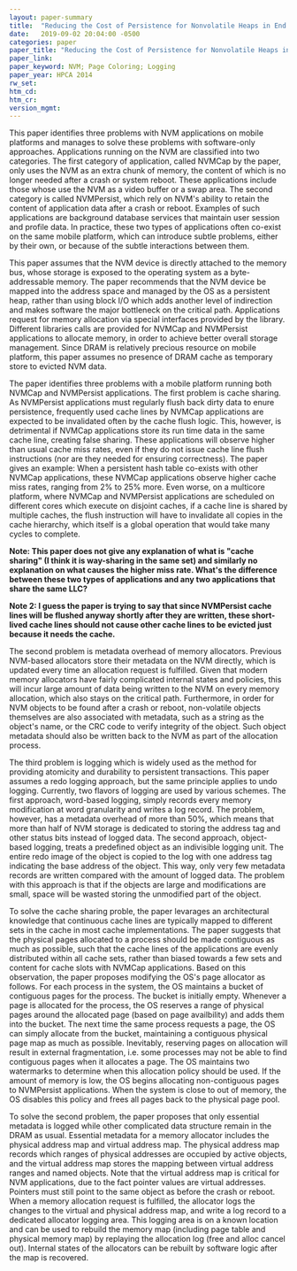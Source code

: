 ```yaml
---
layout: paper-summary
title:  "Reducing the Cost of Persistence for Nonvolatile Heaps in End User Devices"
date:   2019-09-02 20:04:00 -0500
categories: paper
paper_title: "Reducing the Cost of Persistence for Nonvolatile Heaps in End User Devices"
paper_link: 
paper_keyword: NVM; Page Coloring; Logging
paper_year: HPCA 2014
rw_set: 
htm_cd: 
htm_cr: 
version_mgmt: 
---
```


This paper identifies three problems with NVM applications on mobile platforms and manages to solve these problems
with software-only approaches. Applications running on the NVM are classified into two categories. The first category
of application, called NVMCap by the paper, only uses the NVM as an extra chunk of memory, the content of which is 
no longer needed after a crash or system reboot. These applications include those whose use the NVM as a video buffer
or a swap area. The second category is called NVMPersist, which rely on NVM's ability to retain the content of 
application data after a crash or reboot. Examples of such applications are background database services that maintain
user session and profile data. In practice, these two types of applications often co-exist on the same 
mobile platform, which can introduce subtle problems, either by their own, or because of the subtle interactions
between them. 

This paper assumes that the NVM device is directly attached to the memory bus, whose storage is exposed to the operating
system as a byte-addressable memory. The paper recommends that the NVM device be mapped into the address space and managed 
by the OS as a persistent heap, rather than using block I/O which adds another level of indirection and makes software
the major bottleneck on the critical path. Applications request for memory allocation via special interfaces provided by
the library. Different libraries calls are provided for NVMCap and NVMPersist applications to allocate memory, in order
to achieve better overall storage management. Since DRAM is relatively precious resource on mobile platform, this paper 
assumes no presence of DRAM cache as temporary store to evicted NVM data.

The paper identifies three problems with a mobile platform running both NVMCap and NVMPersist applications. The first 
problem is cache sharing. As NVMPersist applications must regularly flush back dirty data to enure persistence, frequently used
cache lines by NVMCap applications are expected to be invalidated often by the cache flush logic. This, however, is detrimental
if NVMCap applications store its run time data in the same cache line, creating false sharing. These applications will observe
higher than usual cache miss rates, even if they do not issue cache line flush instructions (nor are they needed for 
ensuring correctness). The paper gives an example: When a persistent hash table co-exists with other NVMCap applications,
these NVMCap applications observe higher cache miss rates, ranging from 2% to 25% more. Even worse, on a multicore platform,
where NVMCap and NVMPersist applications are scheduled on different cores which execute on disjoint caches, if a cache line
is shared by multiple caches, the flush instruction will have to invalidate all copies in the cache hierarchy, which itself
is a global operation that would take many cycles to complete.

**Note: This paper does not give any explanation of what is "cache sharing" (I think it is way-sharing in the same set)
and similarly no explanation on what causes the higher miss rate. What's the difference between these two types of 
applications and any two applications that share the same LLC?**

**Note 2: I guess the paper is trying to say that since NVMPersist cache lines will be flushed anyway shortly after they 
are written, these short-lived cache lines should not cause other cache lines to be evicted just because it needs the
cache.**

The second problem is metadata overhead of memory allocators. Previous NVM-based allocators store their metadata on the 
NVM directly, which is updated every time an allocation request is fulfilled. Given that modern memory allocators have fairly
complicated internal states and policies, this will incur large amount of data being written to the NVM on every memory
allocation, which also stays on the critical path. Furthermore, in order for NVM objects to be found after a crash or reboot,
non-volatile objects themselves are also associated with metadata, such as a string as the object's name, or the CRC code
to verify integrity of the object. Such object metadata should also be written back to the NVM as part of the allocation process. 

The third problem is logging which is widely used as the method for providing atomicity and durability to persistent 
transactions. This paper assumes a redo logging approach, but the same principle applies to undo logging. Currently, two
flavors of logging are used by various schemes. The first approach, word-based logging, simply records every memory modification
at word granularity and writes a log record. The problem, however, has a metadata overhead of more than 50%, which means that
more than half of NVM storage is dedicated to storing the address tag and other status bits instead of logged data. The second
approach, object-based logging, treats a predefined object as an indivisible logging unit. The entire redo image of the 
object is copied to the log with one address tag indicating the base address of the object. This way, only very few metadata
records are written compared with the amount of logged data. The problem with this approach is that if the objects are 
large and modifications are small, space will be wasted storing the unmodified part of the object.

To solve the cache sharing proble, the paper levarages an architectural knowledge that continuous cache lines are typically
mapped to different sets in the cache in most cache implementations. The paper suggests that the physical pages allocated
to a process should be made contiguous as much as possible, such that the cache lines of the applications are evenly distributed 
within all cache sets, rather than biased towards a few sets and content for cache slots with NVMCap applications. Based on this
observation, the paper proposes modifying the OS's page allocator as follows. For each process in the system, the OS maintains
a bucket of contiguous pages for the process. The bucket is initially empty. Whenever a page is allocated for the process, the OS
reserves a range of physical pages around the allocated page (based on page availbility) and adds them into the bucket. The
next time the same process requests a page, the OS can simply allocate from the bucket, maintaining a contiguous physical
page map as much as possible. Inevitably, reserving pages on allocation will result in external fragmentation, i.e. some
processes may not be able to find contiguous pages when it allocates a page. The OS maintains two watermarks to determine 
when this allocation policy should be used. If the amount of memory is low, the OS begins allocating non-contiguous pages
to NVMPersist applications. When the system is close to out of memory, the OS disables this policy and frees all pages 
back to the physical page pool.

To solve the second problem, the paper proposes that only essential metadata is logged while other complicated data
structure remain in the DRAM as usual. Essential metadata for a memory allocator includes the physical address map and virtual
address map. The physical address map records which ranges of physical addresses are occupied by active objects, and the 
virtual address map stores the mapping between virtual address ranges and named objects. Note that the virtual address
map is critical for NVM applications, due to the fact pointer values are virtual addresses. Pointers must still point
to the same object as before the crash or reboot. When a memory allocation request is fulfilled, the allocator logs the 
changes to the virtual and physical address map, and write a log record to a dedicated allocator logging area. This 
logging area is on a known location and can be used to rebuild the memory map (including page table and physical memory
map) by replaying the allocation log (free and alloc cancel out). Internal states of the allocators can be rebuilt by
software logic after the map is recovered.